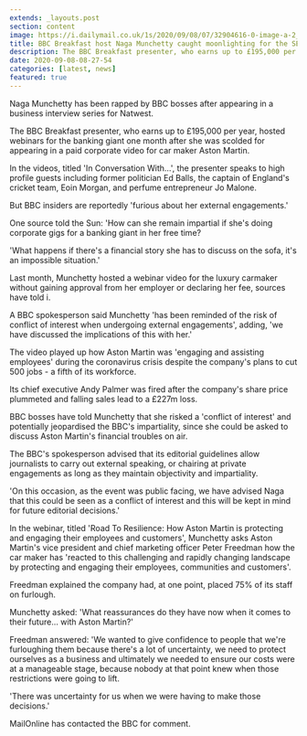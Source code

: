 ```yaml
---
extends: _layouts.post
section: content
image: https://i.dailymail.co.uk/1s/2020/09/08/07/32904616-0-image-a-2_1599547368325.jpg 
title: BBC Breakfast host Naga Munchetty caught moonlighting for the SECOND time 
description: The BBC Breakfast presenter, who earns up to £195,000 per year, hosted webinars for the banking giant just one month after appearing in a paid corporate video for car maker Aston Martin. 
date: 2020-09-08-08-27-54 
categories: [latest, news] 
featured: true 
--- 
```

Naga Munchetty has been rapped by BBC bosses after appearing in a business interview series for Natwest. 

The BBC Breakfast presenter, who earns up to £195,000 per year, hosted webinars for the banking giant one month after she was scolded for appearing in a paid corporate video for car maker Aston Martin.

In the videos, titled 'In Conversation With…', the presenter speaks to high profile guests including former politician Ed Balls, the captain of England's cricket team, Eoin Morgan, and perfume entrepreneur Jo Malone. 

But BBC insiders are reportedly 'furious about her external engagements.' 

One source told the Sun: 'How can she remain impartial if she's doing corporate gigs for a banking giant in her free time?

'What happens if there's a financial story she has to discuss on the sofa, it's an impossible situation.'

Last month, Munchetty hosted a webinar video for the luxury carmaker without gaining approval from her employer or declaring her fee, sources have told i.

A BBC spokesperson said Munchetty 'has been reminded of the risk of conflict of interest when undergoing external engagements', adding, 'we have discussed the implications of this with her.'

The video played up how Aston Martin was 'engaging and assisting employees' during the coronavirus crisis despite the company's plans to cut 500 jobs - a fifth of its workforce.

Its chief executive Andy Palmer was fired after the company's share price plummeted and falling sales lead to a £227m loss.

BBC bosses have told Munchetty that she risked a 'conflict of interest' and potentially jeopardised the BBC's impartiality, since she could be asked to discuss Aston Martin's financial troubles on air.

The BBC's spokesperson advised that its editorial guidelines allow journalists to carry out external speaking, or chairing at private engagements as long as they maintain objectivity and impartiality.

'On this occasion, as the event was public facing, we have advised Naga that this could be seen as a conflict of interest and this will be kept in mind for future editorial decisions.'

In the webinar, titled 'Road To Resilience: How Aston Martin is protecting and engaging their employees and customers', Munchetty asks Aston Martin's vice president and chief marketing officer Peter Freedman how the car maker has 'reacted to this challenging and rapidly changing landscape by protecting and engaging their employees, communities and customers'.

Freedman explained the company had, at one point, placed 75% of its staff on furlough.

Munchetty asked: 'What reassurances do they have now when it comes to their future... with Aston Martin?'

Freedman answered: 'We wanted to give confidence to people that we're furloughing them because there's a lot of uncertainty, we need to protect ourselves as a business and ultimately we needed to ensure our costs were at a manageable stage, because nobody at that point knew when those restrictions were going to lift.

'There was uncertainty for us when we were having to make those decisions.' 

MailOnline has contacted the BBC for comment.  

